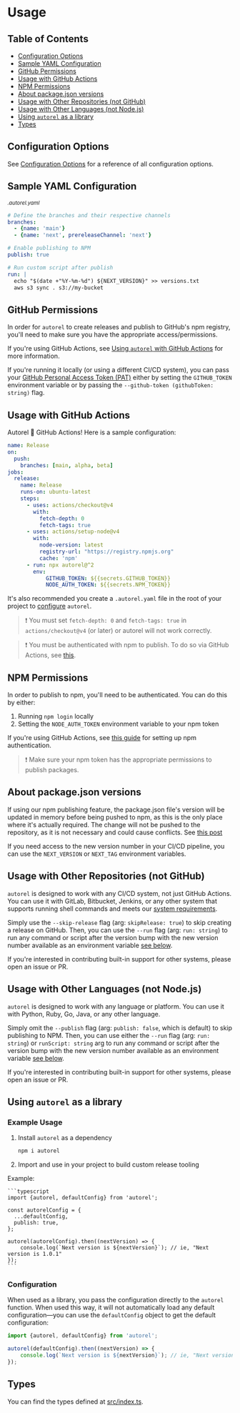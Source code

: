 # Usage

## Table of Contents

- [Configuration Options](/docs/configuration-options.md)
- [Sample YAML Configuration](#sample-yaml-configuration)
- [GitHub Permissions](#github-permissions)
- [Usage with GitHub Actions](#usage-with-github-actions)
- [NPM Permissions](#npm-permissions)
- [About package.json versions](#about-packagejson-versions)
- [Usage with Other Repositories (not GitHub)](#usage-with-other-repositories-not-github)
- [Usage with Other Languages (not Node.js)](#usage-with-other-languages-not-nodejs)
- [Using `autorel` as a library](#using-autorel-as-a-library)
- [Types](#types)

## Configuration Options

See [Configuration Options](/docs/configuration-options.md) for a reference of all configuration options.

## Sample YAML Configuration

<sub>_.autorel.yaml_</sub>
```yaml
# Define the branches and their respective channels
branches:
  - {name: 'main'}
  - {name: 'next', prereleaseChannel: 'next'}

# Enable publishing to NPM
publish: true

# Run custom script after publish
run: |
  echo "$(date +"%Y-%m-%d") ${NEXT_VERSION}" >> versions.txt
  aws s3 sync . s3://my-bucket
```

## GitHub Permissions

In order for `autorel` to create releases and publish to GitHub's npm registry, you'll need to make sure you have the appropriate access/permissions.

If you're using GitHub Actions, see [Using `autorel` with GitHub Actions](/docs/github-actions.md#permissions) for more information.

If you're running it locally (or using a different CI/CD system), you can pass your [GitHub Personal Access Token (PAT)](https://docs.github.com/en/authentication/keeping-your-account-and-data-secure/creating-a-personal-access-token) either by setting the `GITHUB_TOKEN` environment variable or by passing the `--github-token (githubToken: string)` flag.

## Usage with GitHub Actions

Autorel 💜 GitHub Actions! Here is a sample configuration:

```yaml
name: Release
on:
  push:
    branches: [main, alpha, beta]
jobs:
  release:
    name: Release
    runs-on: ubuntu-latest
    steps:
      - uses: actions/checkout@v4
        with:
          fetch-depth: 0
          fetch-tags: true
      - uses: actions/setup-node@v4
        with:
          node-version: latest
          registry-url: "https://registry.npmjs.org"
          cache: 'npm'
      - run: npx autorel@^2
        env:
            GITHUB_TOKEN: ${{secrets.GITHUB_TOKEN}}
            NODE_AUTH_TOKEN: ${{secrets.NPM_TOKEN}}
```

It's also recommended you create a `.autorel.yaml` file in the root of your project to [configure](/docs/configuration.md) `autorel`.

> ❗️ You must set `fetch-depth: 0` and `fetch-tags: true` in `actions/checkout@v4` (or later) or autorel will not work correctly.

> ❗️ You must be authenticated with npm to publish. To do so via GitHub Actions, see [this](https://docs.github.com/en/actions/guides/publishing-nodejs-packages#publishing-packages-to-the-npm-registry).

## NPM Permissions

In order to publish to npm, you'll need to be authenticated. You can do this by either:

1. Running `npm login` locally
2. Setting the `NODE_AUTH_TOKEN` environment variable to your npm token

If you're using GitHub Actions, see [this guide](https://docs.github.com/en/actions/guides/publishing-nodejs-packages#publishing-packages-to-the-npm-registry) for setting up npm authentication.

> ❗️ Make sure your npm token has the appropriate permissions to publish packages.

## About package.json versions

If using our npm publishing feature, the package.json file's version will be updated in memory before being pushed to npm, as this is the only place where it's actually required. The change will not be pushed to the repository, as it is not necessary and could cause conflicts. See [this post](https://semantic-release.gitbook.io/semantic-release/support/faq)

If you need access to the new version number in your CI/CD pipeline, you can use the `NEXT_VERSION` or `NEXT_TAG` environment variables.

## Usage with Other Repositories (not GitHub)

`autorel` is designed to work with any CI/CD system, not just GitHub Actions. You can use it with GitLab, Bitbucket, Jenkins, or any other system that supports running shell commands and meets our [system requirements](#system-requirements).

Simply use the `--skip-release` flag (arg: `skipRelease: true`) to skip creating a release on GitHub. Then, you can use the `--run` flag (arg: `run: string`) to run any command or script after the version bump with the new version number available as an environment variable [see below](#run).

If you're interested in contributing built-in support for other systems, please open an issue or PR.

## Usage with Other Languages (not Node.js)

`autorel` is designed to work with any language or platform. You can use it with Python, Ruby, Go, Java, or any other language.

Simply omit the `--publish` flag (arg: `publish: false`, which is default) to skip publishing to NPM. Then, you can use either the `--run` flag (arg: `run: string`) or `runScript: string` arg to run any command or script after the version bump with the new version number available as an environment variable [see below](#run).

If you're interested in contributing built-in support for other systems, please open an issue or PR.

## Using `autorel` as a library

### Example Usage

1. Install `autorel` as a dependency

    ```bash
    npm i autorel
    ```

2. Import and use in your project to build custom release tooling

Example:

    ```typescript
    import {autorel, defaultConfig} from 'autorel';

    const autorelConfig = {
      ...defaultConfig,
      publish: true,
    };

    autorel(autorelConfig).then((nextVersion) => {
        console.log(`Next version is ${nextVersion}`); // ie, "Next version is 1.0.1"
    });
    ```

### Configuration

When used as a library, you pass the configuration directly to the `autorel` function. When used this way, it will not automatically load any default configuration&mdash;you can use the `defaultConfig` object to get the default configuration:

```typescript
import {autorel, defaultConfig} from 'autorel';

autorel(defaultConfig).then((nextVersion) => {
    console.log(`Next version is ${nextVersion}`); // ie, "Next version is 1.0.1"
});
```

## Types

You can find the types defined at [src/index.ts](src/index.ts).
